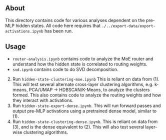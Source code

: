 ## About
This directory contains code for various analyses dependent on the pre-MLP hidden states. All code here requires that `./../export-data/export-activations.ipynb` has been run.

## Usage
- `router-analysis.ipynb` contains code to analyze the MoE router and understand how the hidden state is correlated to routing weights. 
- `svd.ipynb` contains code to do SVD decomposition. 

2. Run `hidden-state-clustering-moe.ipynb` This is reliant on data from (1). This will test several alternate cross-layer clustering algorithms, e.g. k-means, PCA/UMAP -> HDBSCAN/K-Means, to analyze the clusters formed. This also contains code to analyze the routing weights and how they interact with activations.
3. Run `hidden-state-export-dense.ipynb`. This will run forward passes and output pre-MLP activations using a pretrained dense model, similar to (1).
4. Run `hidden-state-clustering-dense.ipynb`. This is reliant on data from (3), and is the dense equivalent to (2). This will also test several layer-wise clustering algorithms.
